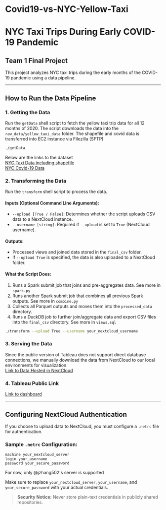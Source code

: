 # Covid19-vs-NYC-Yellow-Taxi
# NYC Taxi Trips During Early COVID-19 Pandemic

## Team 1 Final Project

This project analyzes NYC taxi trips during the early months of the COVID-19 pandemic using a data pipeline.

---
## How to Run the Data Pipeline

### 1. Getting the Data
Run the `getData` shell script to fetch the yellow taxi trip data for all 12 months of 2020. The script downloads the data into the `raw_data/yellow_taxi_data` folder. The shapefile and covid data is transferred into EC2 instance via Filezilla (SFTP)

```sh
./getData
```

Below are the links to the dataset\
[NYC Taxi Data including shapefile](https://www.nyc.gov/site/tlc/about/tlc-trip-record-data.page)\
[NYC Covid-19 Data](https://data.cityofnewyork.us/Health/COVID-19-Daily-Counts-of-Cases-Hospitalizations-an/rc75-m7u3/about_data)

### 2. Transforming the Data
Run the `transform` shell script to process the data.

#### Inputs (Optional Command Line Arguments):
- `--upload [True / False]`: Determines whether the script uploads CSV data to a NextCloud instance.
- `--username [string]`: Required if `--upload` is set to `True` (NextCloud username).

#### Outputs:
- Processed views and joined data stored in the `final_csv` folder.
- If `--upload True` is specified, the data is also uploaded to a NextCloud folder.

#### What the Script Does:
1. Runs a Spark submit job that joins and pre-aggregates data. See more in `spark.py`
2. Runs another Spark submit job that combines all previous Spark outputs. See more in `combine.py`
3. Collects all Parquet outputs and moves them into the `processed_data` directory.
4. Runs a DuckDB job to further join/aggregate data and export CSV files into the `final_csv` directory. See more in `views.sql`

```sh
./transform --upload True --username your_nextcloud_username
```

### 3. Serving the Data
Since the public version of Tableau does not support direct database connections, we manually download the data from NextCloud to our local environments for visualization. \
[Link to Data Hosted in NextCloud](https://jzhang502.duckdns.org:502/nextcloud/index.php/s/YTEeEHLoRRBWMRK)

### 4. Tableau Public Link
[Link to dashboard](https://public.tableau.com/app/profile/haofei.zhang/viz/team1_17421126800890/Team1Dashboard?publish=yes)

---
## Configuring NextCloud Authentication
If you choose to upload data to NextCloud, you must configure a `.netrc` file for authentication.

### Sample `.netrc` Configuration:
```
machine your_nextcloud_server
login your_username
password your_secure_password
```
For now, only @jzhang502's server is supported

Make sure to replace `your_nextcloud_server`, `your_username`, and `your_secure_password` with your actual credentials.

> **Security Notice:** Never store plain-text credentials in publicly shared repositories.
